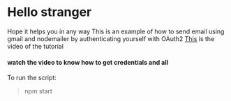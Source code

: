 # Hello stranger

Hope it helps you in any way
This is an example of how to send email using gmail and nodemailer by authenticating yourself with OAuth2
[This](https://youtu.be/-rcRf7yswfM) is the video of the tutorial

#### watch the video to know how to get credentials and all

To run the script:

> npm start
